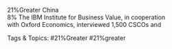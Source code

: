 21%Greater 
China  
8%
The IBM Institute for Business Value, in cooperation  
with Oxford Economics, interviewed 1,500 CSCOs and 

   Tags & Topics:
   #21%Greater
   #21%greater